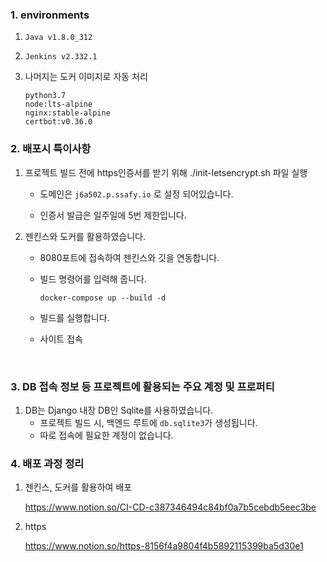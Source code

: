 ### 1. environments

1. `Java v1.8.0_312`
2. `Jenkins v2.332.1`

3. 나머지는 도커 이미지로 자동 처리

   ```
   python3.7
   node:lts-alpine
   nginx:stable-alpine
   certbot:v0.36.0
   ```

   

### 2.  배포시 특이사항

1. 프로젝트 빌드 전에 https인증서를 받기 위해 ./init-letsencrypt.sh 파일 실행
   
   - 도메인은 `j6a502.p.ssafy.io` 로 설정 되어있습니다.
   
   - 인증서 발급은 일주일에 5번 제한입니다.
   
2. 젠킨스와 도커를 활용하였습니다.

   - 8080포트에 접속하여 젠킨스와 깃을 연동합니다.

   - 빌드 명령어를 입력해 줍니다.

     `docker-compose up --build -d`

   - 빌드를 실행합니다.

   - 사이트 접속

​	

### 3. DB 접속 정보 등 프로젝트에 활용되는 주요 계정 및 프로퍼티

1. DB는 Django 내장 DB인 Sqlite를 사용하였습니다.
   - 프로젝트 빌드 시, 백엔드 루트에 `db.sqlite3`가 생성됩니다.
   - 따로 접속에 필요한 계정이 없습니다.



### 4. 배포 과정 정리

1. 젠킨스, 도커를 활용하여 배포

   https://www.notion.so/CI-CD-c387346494c84bf0a7b5cebdb5eec3be

2. https

   https://www.notion.so/https-8156f4a9804f4b5892115399ba5d30e1
